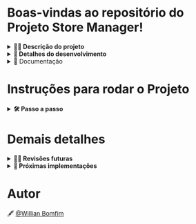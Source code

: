 # Boas-vindas ao repositório do Projeto Store Manager! 

<details>
  <summary><strong>👨‍💻 Descrição do projeto</strong></summary><br />

O projeto é uma API RESTful com arquitetura MSC que consiste em um sistema de gerenciamento de vendas no formato dropshipping, onde é possível criar, visualizar, deletar e atualizar produtos e vendas em um banco de dados MySQL, também foram desenvolvidos testes unitários para todos os arquivos e funções de cada camada da aplicação.
</details>

<details>
  <summary><strong>📝 Detalhes do desenvolvimento</strong></summary><br />

Nesse projeto foi utilizado **Node.js** com **Express** para o desenvolvimento da aplicação, foi utilizado **express-rescue** para capturar os erros não previstos nas rotas desenvolvidas e encaminhar para um middleware de error que exibi uma mensagem padrão para o usuário, para vailidação de dados foi utilizado o **Joi**, **MySQL** para o banco de dados e **mocha**, **chai** e **sinon** para os testes unitários.

Requisitos desenvolvidos:

- Criados os endpoints `/products` e `/products/:id` para listar produtos;
- Criado o endpoint `/products` para cadastrar produtos;
- Criado validações para as informações recebidas no `body` da requisição para cadastrar um produto;
- Criado o endpoint `/sales` para cadastrar vendas realizadas;
- Criado validações para as informações recebidas no `body` da requisição para cadastrar uma venda;
- Criados os endpoints `/sales` e `/sales/:id` para listar vendas;
- Criado o endpoint `/products/:id` para atualizar um produto;
- Criado validações para as informações recebidas no `body` da requisição para atualizar um produto;
- Criado o endpoint `/products/:id` para deletar um produto;
- Criado o endpoint `/sales/:id` para deletar uma venda;
- Criado o endpoint `/sales/:id` para atualizar uma venda;
- Criado o endpoint `/products/search` para trazer produtos pelo nome enviado na url da requisição;
- Criado testes para 100% de cobertura das camadas da aplicação.
</details>

<details>
  <summary>📄 Documentação</summary>
  
### Server: `http://localhost:3000`

## `GET` /products

**Lista todos os produtos cadastrados no banco de dados**

Os produtos possuem `id` e `nome`

- `Ok` - Response status `200` (application/json):

```bash
[
  {
    "id": 1,
    "name": "Martelo de Thor",
  },
  {
    "id": 2,
    "name": "Traje de encolhimento",
  }
  /* ... */
]
```

- `Bad request` - Response status `404` (application/json):

```bash
{ "message": "Products not found" }
```
</details>

# Instruções para rodar o Projeto

<details>
  <summary><strong>🛠 Passo a passo</strong></summary><br />

Clone o repositório

```bash
  git@github.com:WBomfim/Starwars-Planet-Search.git
```

Entre na pasta do repositório

```bash
  cd Starwars-Planet-Search
```

Instale as dependências

```bash
  npm install
```

Inicie o projeto

```bash
  npm start
```
</details>

# Demais detalhes

<details>
  <summary><strong>🕵🏿 Revisões futuras</strong></summary><br />

  - Revisar a presença de estados derivados e possíveis otimizações nas funções de filtro.
</details>

<details>
  <summary><strong>🚀 Próximas implementações</strong></summary><br />

  - Implementar responsividade para que seja possível utilizar a aplicação em todos os formatos de tela.
  - Implementar testes para garantir a qualidade da aplicação e robustez para próximas alterações. 
</details>

# Autor

🖋️ [@Willian Bomfim](https://github.com/WBomfim)

